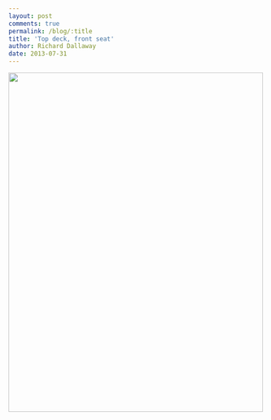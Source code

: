 ```yaml
---
layout: post
comments: true
permalink: /blog/:title
title: 'Top deck, front seat'
author: Richard Dallaway
date: 2013-07-31
---
```


<div><a href="http://static.skitters.dallaway.com/IMG_20130731_084936.jpg"><img src="http://static.skitters.dallaway.com/IMG_20130731_084936.jpg.500.jpg" width="500" height="667"/></a></div>


  
    
